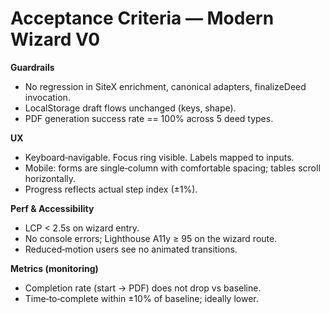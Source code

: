 # Acceptance Criteria — Modern Wizard V0

**Guardrails**
- No regression in SiteX enrichment, canonical adapters, finalizeDeed invocation.
- LocalStorage draft flows unchanged (keys, shape).
- PDF generation success rate == 100% across 5 deed types.

**UX**
- Keyboard‑navigable. Focus ring visible. Labels mapped to inputs.
- Mobile: forms are single‑column with comfortable spacing; tables scroll horizontally.
- Progress reflects actual step index (±1%).

**Perf & Accessibility**
- LCP < 2.5s on wizard entry.
- No console errors; Lighthouse A11y ≥ 95 on the wizard route.
- Reduced‑motion users see no animated transitions.

**Metrics (monitoring)**
- Completion rate (start → PDF) does not drop vs baseline.
- Time‑to‑complete within ±10% of baseline; ideally lower.
